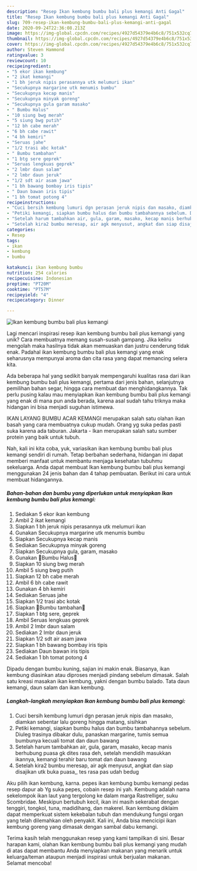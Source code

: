 ```yaml
---
description: "Resep Ikan kembung bumbu bali plus kemangi Anti Gagal"
title: "Resep Ikan kembung bumbu bali plus kemangi Anti Gagal"
slug: 709-resep-ikan-kembung-bumbu-bali-plus-kemangi-anti-gagal
date: 2020-09-24T22:36:08.213Z
image: https://img-global.cpcdn.com/recipes/4927d54379e4b6c8/751x532cq70/ikan-kembung-bumbu-bali-plus-kemangi-foto-resep-utama.jpg
thumbnail: https://img-global.cpcdn.com/recipes/4927d54379e4b6c8/751x532cq70/ikan-kembung-bumbu-bali-plus-kemangi-foto-resep-utama.jpg
cover: https://img-global.cpcdn.com/recipes/4927d54379e4b6c8/751x532cq70/ikan-kembung-bumbu-bali-plus-kemangi-foto-resep-utama.jpg
author: Steven Hammond
ratingvalue: 3
reviewcount: 10
recipeingredient:
- "5 ekor ikan kembung"
- "2 ikat kemangi"
- "1 bh jeruk nipis perasannya utk melumuri ikan"
- "Secukupnya margarine utk menumis bumbu"
- "Secukupnya kecap manis"
- "Secukupnya minyak goreng"
- "Secukupnya gula garam masako"
- " Bumbu Halus"
- "10 siung bwg merah"
- "5 siung bwg putih"
- "12 bh cabe merah"
- "6 bh cabe rawit"
- "4 bh kemiri"
- "Seruas jahe"
- "1/2 trasi abc kotak"
- " Bumbu tambahan"
- "1 btg sere geprek"
- "Seruas lengkuas geprek"
- "2 lmbr daun salam"
- "2 lmbr daun jeruk"
- "1/2 sdt air asam jawa"
- "1 bh bawang bombay iris tipis"
- " Daun bawan iris tipis"
- "1 bh tomat potong 4"
recipeinstructions:
- "Cuci bersih kembung lumuri dgn perasan jeruk nipis dan masako, diamkan sebentar lalu goreng hingga matang, sisihkan"
- "Petiki kemangi, siapkan bumbu halus dan bumbu tambahannya sebelum. Diuleg trasinya dibakar dulu, panaskan margarine, tumis semua bumbunya kecuali tomat dan daun bawang"
- "Setelah harum tambahkan air, gula, garam, masako, kecap manis berhubung puasa gk dites rasa deh, setelah mendidih masukkan ikannya, kemangi terahir baru tomat dan daun bawang"
- "Setelah kira2 bumbu meresap, air agk menyusut, angkat dan siap disajikan utk buka puasa,, tes rasa pas udah bedug"
categories:
- Resep
tags:
- ikan
- kembung
- bumbu

katakunci: ikan kembung bumbu 
nutrition: 254 calories
recipecuisine: Indonesian
preptime: "PT20M"
cooktime: "PT57M"
recipeyield: "4"
recipecategory: Dinner

---
```



![Ikan kembung bumbu bali plus kemangi](https://img-global.cpcdn.com/recipes/4927d54379e4b6c8/751x532cq70/ikan-kembung-bumbu-bali-plus-kemangi-foto-resep-utama.jpg)

Lagi mencari inspirasi resep ikan kembung bumbu bali plus kemangi yang unik? Cara membuatnya memang susah-susah gampang. Jika keliru mengolah maka hasilnya tidak akan memuaskan dan justru cenderung tidak enak. Padahal ikan kembung bumbu bali plus kemangi yang enak seharusnya mempunyai aroma dan cita rasa yang dapat memancing selera kita.

Ada beberapa hal yang sedikit banyak mempengaruhi kualitas rasa dari ikan kembung bumbu bali plus kemangi, pertama dari jenis bahan, selanjutnya pemilihan bahan segar, hingga cara membuat dan menghidangkannya. Tak perlu pusing kalau mau menyiapkan ikan kembung bumbu bali plus kemangi yang enak di mana pun anda berada, karena asal sudah tahu triknya maka hidangan ini bisa menjadi suguhan istimewa.

IKAN LAYANG BUMBU ACAR KEMANGI merupakan salah satu olahan ikan basah yang cara membuatnya cukup mudah. Orang yg suka pedas pasti suka karena ada taburan. Jakarta - Ikan merupakan salah satu sumber protein yang baik untuk tubuh.


Nah, kali ini kita coba, yuk, variasikan ikan kembung bumbu bali plus kemangi sendiri di rumah. Tetap berbahan sederhana, hidangan ini dapat memberi manfaat untuk membantu menjaga kesehatan tubuhmu sekeluarga. Anda dapat membuat Ikan kembung bumbu bali plus kemangi menggunakan 24 jenis bahan dan 4 tahap pembuatan. Berikut ini cara untuk membuat hidangannya.

<!--inarticleads1-->

##### Bahan-bahan dan bumbu yang diperlukan untuk menyiapkan Ikan kembung bumbu bali plus kemangi:

1. Sediakan 5 ekor ikan kembung
1. Ambil 2 ikat kemangi
1. Siapkan 1 bh jeruk nipis perasannya utk melumuri ikan
1. Gunakan Secukupnya margarine utk menumis bumbu
1. Siapkan Secukupnya kecap manis
1. Sediakan Secukupnya minyak goreng
1. Siapkan Secukupnya gula, garam, masako
1. Gunakan  🌸Bumbu Halus🌸
1. Siapkan 10 siung bwg merah
1. Ambil 5 siung bwg putih
1. Siapkan 12 bh cabe merah
1. Ambil 6 bh cabe rawit
1. Gunakan 4 bh kemiri
1. Sediakan Seruas jahe
1. Siapkan 1/2 trasi abc kotak
1. Siapkan  🌸Bumbu tambahan🌸
1. Siapkan 1 btg sere, geprek
1. Ambil Seruas lengkuas geprek
1. Ambil 2 lmbr daun salam
1. Sediakan 2 lmbr daun jeruk
1. Siapkan 1/2 sdt air asam jawa
1. Siapkan 1 bh bawang bombay iris tipis
1. Sediakan  Daun bawan iris tipis
1. Sediakan 1 bh tomat potong 4


Dipadu dengan bumbu kuning, sajian ini makin enak. Biasanya, ikan kembung diasinkan atau diproses menjadi pindang sebelum dimasak. Salah satu kreasi masakan ikan kembung, yakni dengan bumbu balado. Tata daun kemangi, daun salam dan ikan kembung. 

<!--inarticleads2-->

##### Langkah-langkah menyiapkan Ikan kembung bumbu bali plus kemangi:

1. Cuci bersih kembung lumuri dgn perasan jeruk nipis dan masako, diamkan sebentar lalu goreng hingga matang, sisihkan
1. Petiki kemangi, siapkan bumbu halus dan bumbu tambahannya sebelum. Diuleg trasinya dibakar dulu, panaskan margarine, tumis semua bumbunya kecuali tomat dan daun bawang
1. Setelah harum tambahkan air, gula, garam, masako, kecap manis berhubung puasa gk dites rasa deh, setelah mendidih masukkan ikannya, kemangi terahir baru tomat dan daun bawang
1. Setelah kira2 bumbu meresap, air agk menyusut, angkat dan siap disajikan utk buka puasa,, tes rasa pas udah bedug


Aku pilih ikan kembung, karna. pepes ikan kembung bumbu kemangi pedas resep dapur ab Yg suka pepes, cobain resep ini yah. Kembung adalah nama sekelompok ikan laut yang tergolong ke dalam marga Rastrelliger, suku Scombridae. Meskipun bertubuh kecil, ikan ini masih sekerabat dengan tenggiri, tongkol, tuna, madidihang, dan makerel. Ikan kembung diklaim dapat memperkuat sistem kekebalan tubuh dan mendukung fungsi organ yang telah dilemahkan oleh penyakit. Kali ini, Anda bisa mencicipi ikan kembung goreng yang dimasak dengan sambal dabu kemangi. 

Terima kasih telah menggunakan resep yang kami tampilkan di sini. Besar harapan kami, olahan Ikan kembung bumbu bali plus kemangi yang mudah di atas dapat membantu Anda menyiapkan makanan yang menarik untuk keluarga/teman ataupun menjadi inspirasi untuk berjualan makanan. Selamat mencoba!
